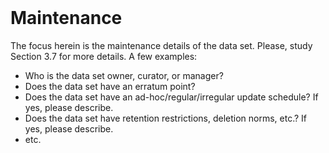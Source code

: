 <br>

# Maintenance

The focus herein is the maintenance details of the data set.  Please, study Section 3.7 for more details.  A few examples: 

* Who is the data set owner, curator, or manager?
* Does the data set have an erratum point?
* Does the data set have an ad-hoc/regular/irregular update schedule?  If yes, please describe.
* Does the data set have retention restrictions, deletion norms, etc.?  If yes, please describe. 
* etc.


<br>
<br>

<br>
<br>

<br>
<br>

<br>
<br>